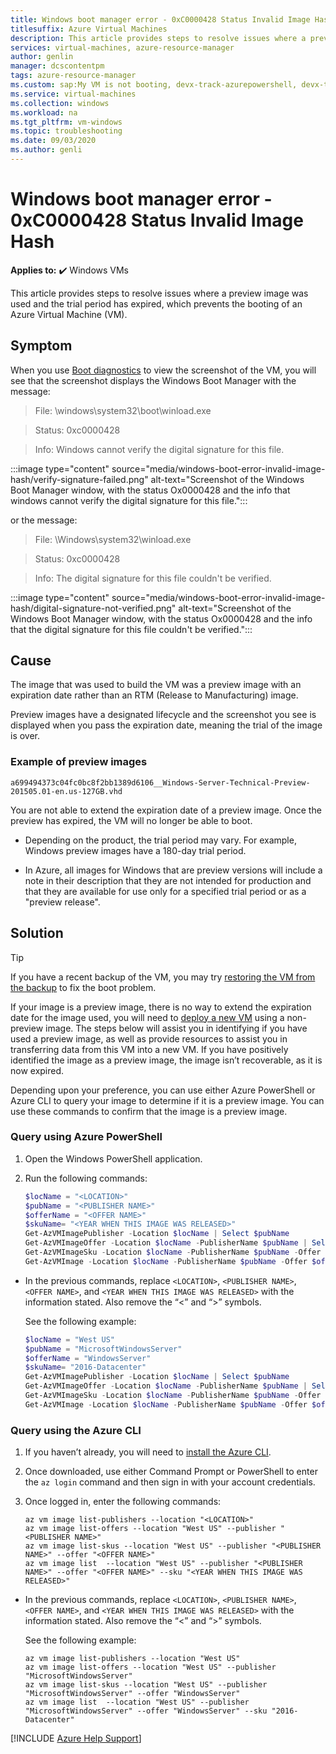 ```yaml
---
title: Windows boot manager error - 0xC0000428 Status Invalid Image Hash
titlesuffix: Azure Virtual Machines
description: This article provides steps to resolve issues where a preview image was used and the trial period has expired, which prevents the booting of an Azure Virtual Machine (VM).
services: virtual-machines, azure-resource-manager
author: genlin
manager: dcscontentpm
tags: azure-resource-manager
ms.custom: sap:My VM is not booting, devx-track-azurepowershell, devx-track-azurecli
ms.service: virtual-machines
ms.collection: windows
ms.workload: na
ms.tgt_pltfrm: vm-windows
ms.topic: troubleshooting
ms.date: 09/03/2020
ms.author: genli
---
```

# Windows boot manager error - 0xC0000428 Status Invalid Image Hash

**Applies to:** :heavy_check_mark: Windows VMs

This article provides steps to resolve issues where a preview image was used and the trial period has expired, which prevents the booting of an Azure Virtual Machine (VM).

## Symptom

When you use [Boot diagnostics](./boot-diagnostics.md) to view the screenshot of the VM, you will see that the screenshot displays the Windows Boot Manager with the message:

  > File: \windows\system32\boot\winload.exe

  > Status: 0xc0000428

  > Info: Windows cannot verify the digital signature for this file.

  :::image type="content" source="media/windows-boot-error-invalid-image-hash/verify-signature-failed.png" alt-text="Screenshot of the Windows Boot Manager window, with the status Ox0000428 and the info that windows cannot verify the digital signature for this file.":::

or the message:

  > File: \Windows\system32\winload.exe

  > Status: 0xc0000428

  > Info: The digital signature for this file couldn't be verified.
 
  :::image type="content" source="media/windows-boot-error-invalid-image-hash/digital-signature-not-verified.png" alt-text="Screenshot of the Windows Boot Manager window, with the status Ox0000428 and the info that the digital signature for this file couldn't be verified.":::

## Cause

The image that was used to build the VM was a preview image with an expiration date rather than an RTM (Release to Manufacturing) image.

Preview images have a designated lifecycle and the screenshot you see is displayed when you pass the expiration date, meaning the trial of the image is over.

### Example of preview images

`a699494373c04fc0bc8f2bb1389d6106__Windows-Server-Technical-Preview-201505.01-en.us-127GB.vhd`

You are not able to extend the expiration date of a preview image. Once the preview has expired, the VM will no longer be able to boot.

- Depending on the product, the trial period may vary. For example, Windows preview images have a 180-day trial period.

- In Azure, all images for Windows that are preview versions will include a note in their description that they are not intended for production and that they are available for use only for a specified trial period or as a "preview release".

## Solution

> [!TIP]
> If you have a recent backup of the VM, you may try [restoring the VM from the backup](/azure/backup/backup-azure-arm-restore-vms) to fix the boot problem.

If your image is a preview image, there is no way to extend the expiration date for the image used, you will need to [deploy a new VM](/azure/virtual-machines/windows/quick-create-portal) using a non-preview image. The steps below will assist you in identifying if you have used a preview image, as well as provide resources to assist you in transferring data from this VM into a new VM. If you have positively identified the image as a preview image, the image isn’t recoverable, as it is now expired.

Depending upon your preference, you can use either Azure PowerShell or Azure CLI to query your image to determine if it is a preview image. You can use these commands to confirm that the image is a preview image.

### Query using Azure PowerShell

1. Open the Windows PowerShell application.
1. Run the following commands:

   ```powershell
   $locName = "<LOCATION>" 
   $pubName = "<PUBLISHER NAME>" 
   $offerName = "<OFFER NAME>" 
   $skuName= "<YEAR WHEN THIS IMAGE WAS RELEASED>"
   Get-AzVMImagePublisher -Location $locName | Select $pubName
   Get-AzVMImageOffer -Location $locName -PublisherName $pubName | Select Offer
   Get-AzVMImageSku -Location $locName -PublisherName $pubName -Offer $offerName | Select Skus
   Get-AzVMImage -Location $locName -PublisherName $pubName -Offer $offerName -Skus $skuName | Select Version
   ```

- In the previous commands, replace `<LOCATION>`, `<PUBLISHER NAME>`, `<OFFER NAME>`, and `<YEAR WHEN THIS IMAGE WAS RELEASED>` with the information stated. Also remove the “<” and “>” symbols.

  See the following example:

  ```powershell
  $locName = "West US" 
  $pubName = "MicrosoftWindowsServer" 
  $offerName = "WindowsServer" 
  $skuName= "2016-Datacenter"
  Get-AzVMImagePublisher -Location $locName | Select $pubName
  Get-AzVMImageOffer -Location $locName -PublisherName $pubName | Select Offer
  Get-AzVMImageSku -Location $locName -PublisherName $pubName -Offer $offerName | Select Skus
  Get-AzVMImage -Location $locName -PublisherName $pubName -Offer $offerName -Skus $skuName | Select Version
  ```

### Query using the Azure CLI

1. If you haven’t already, you will need to [install the Azure CLI](/cli/azure/install-azure-cli).
1. Once downloaded, use either Command Prompt or PowerShell to enter the `az login` command and then sign in with your account credentials.
1. Once logged in, enter the following commands:

   ```azurecli
   az vm image list-publishers --location "<LOCATION>"
   az vm image list-offers --location "West US" --publisher "<PUBLISHER NAME>"
   az vm image list-skus --location "West US" --publisher "<PUBLISHER NAME>" --offer "<OFFER NAME>"
   az vm image list  --location "West US" --publisher "<PUBLISHER NAME>" --offer "<OFFER NAME>" --sku "<YEAR WHEN THIS IMAGE WAS RELEASED>"
   ```

- In the previous commands, replace `<LOCATION>`, `<PUBLISHER NAME>`, `<OFFER NAME>`, and `<YEAR WHEN THIS IMAGE WAS RELEASED>` with the information stated. Also remove the “<” and “>” symbols.

  See the following example:

  ```azurecli
  az vm image list-publishers --location "West US"
  az vm image list-offers --location "West US" --publisher "MicrosoftWindowsServer"
  az vm image list-skus --location "West US" --publisher "MicrosoftWindowsServer" --offer "WindowsServer"
  az vm image list  --location "West US" --publisher "MicrosoftWindowsServer" --offer "WindowsServer" --sku "2016-Datacenter"
  ```

[!INCLUDE [Azure Help Support](../../../includes/azure-help-support.md)]
